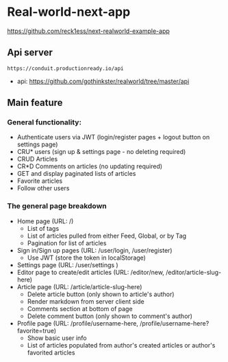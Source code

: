 # Real-world-next-app
https://github.com/reck1ess/next-realworld-example-app

## Api server
`https://conduit.productionready.io/api` 

- api: https://github.com/gothinkster/realworld/tree/master/api

## Main feature

### General functionality:
* Authenticate users via JWT (login/register pages + logout button on settings page)
* CRU* users (sign up & settings page - no deleting required)
* CRUD Articles
* CR*D Comments on articles (no updating required)
* GET and display paginated lists of articles
* Favorite articles
* Follow other users

### The general page breakdown
* Home page (URL: /)
  * List of tags
  * List of articles pulled from either Feed, Global, or by Tag
  * Pagination for list of articles
* Sign in/Sign up pages (URL: /user/login, /user/register)
  * Use JWT (store the token in localStorage)
* Settings page (URL: /user/settings )
* Editor page to create/edit articles (URL: /editor/new, /editor/article-slug-here)
* Article page (URL: /article/article-slug-here)
  * Delete article button (only shown to article's author)
  * Render markdown from server client side
  * Comments section at bottom of page
  * Delete comment button (only shown to comment's author)
* Profile page (URL: /profile/username-here, /profile/username-here?favorite=true)
  * Show basic user info
  * List of articles populated from author's created articles or author's favorited articles
